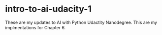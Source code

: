 # intro-to-ai-udacity-1
These are my updates to AI with Python Udactity Nanodegree. This are my implmentations for Chapter 6.
